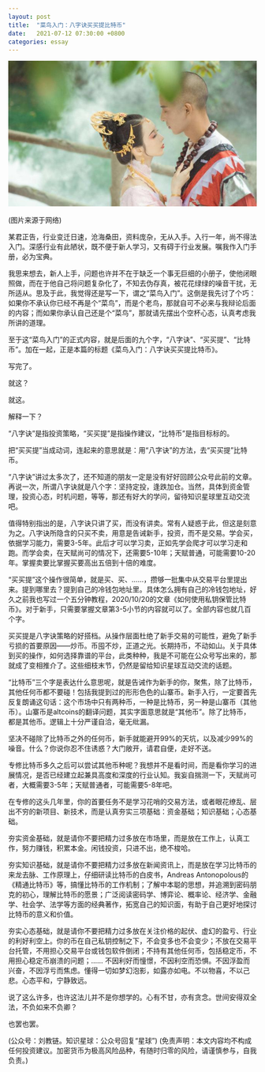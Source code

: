 ```yaml
---
layout: post
title:  "菜鸟入门：八字诀买买提比特币"
date:   2021-07-12 07:30:00 +0800
categories: essay
---
```


![](/images/2021/20210712.jpg)

(图片来源于网络)

某君正告，行业变迁日速，沧海桑田，资料庞杂，无从入手。入行一年，尚不得法入门。深感行业有此陋状，既不便于新人学习，又有碍于行业发展。嘱我作入门手册，必为宝典。

我思来想去，新人上手，问题也许并不在于缺乏一个事无巨细的小册子，使他闭眼照做，而在于他自己将问题复杂化了，不知去伪存真，被花花绿绿的噪音干扰，无所适从。思及于此，我觉得还是写一下，谓之“菜鸟入门”。这倒是我先讨了个巧：如果你不承认你已经不再是个“菜鸟”，而是个老鸟，那就自可不必来与我辩论后面的内容；而如果你承认自己还是个“菜鸟”，那就请先摆出个空杯心态，认真考虑我所讲的道理。

至于这“菜鸟入门”的正式内容，就是后面的九个字，“八字诀”、“买买提”、“比特币”。加在一起，正是本篇的标题《菜鸟入门：八字诀买买提比特币》。

写完了。

就这？

就这。

解释一下？

“八字诀”是指投资策略，“买买提”是指操作建议，“比特币”是指目标标的。

把“买买提”当成动词，连起来的意思就是：用“八字诀”的方法，去“买买提”比特币。

“八字诀”讲过太多次了，还不知道的朋友一定是没有好好回顾公众号此前的文章。再说一次，所谓八字诀就是八个字：坚持定投，逢跌加仓。当然，具体到资金管理，投资心态，时机问题，等等，那还有好大的学问，留待知识星球里互动交流吧。

值得特别指出的是，八字诀只讲了买，而没有讲卖。常有人疑惑于此，但这是刻意为之。八字诀所隐含的只买不卖，用意是告诫新手，投资，而不是交易。学会买，依据学习能力，需要3-5年。此后才可以学习卖，正如先学会爬才可以学习走和跑。而学会卖，在天赋尚可的情况下，还需要5-10年；天赋普通，可能需要10-20年。掌握卖要比掌握买要高出五倍到十倍的难度。

“买买提”这个操作很简单，就是买、买、……，攒够一批集中从交易平台里提出来。提到哪里去？提到自己的冷钱包地址里。具体怎么拥有自己的冷钱包地址，好久之前我也写过一个五分钟教程，2020/10/20的文章《如何使用私钥保管比特币》。对于新手，只需要掌握文章第3-5小节的内容就可以了。全部内容也就几百个字。

买买提是八字诀策略的好搭档。从操作层面杜绝了新手交易的可能性，避免了新手亏损的首要原因——炒币。币囤不炒，正道之光。长期持币，不动如山。关于具体到买的操作，如何选择靠谱的平台，此类种种，我是不可能在公众号写出来的，那就成了变相推介了。这些细枝末节，仍然是留给知识星球互动交流的话题。

“比特币”三个字是表达什么意思呢，就是告诫作为新手的你，聚焦，除了比特币，其他任何币都不要碰！包括我提到过的形形色色的山寨币。新手入行，一定要首先反复朗诵这句话：这个市场中只有两种币，一种是比特币，另一种是山寨币（其他币）。山寨币是altcoins的翻译问题，其实字面意思就是“其他币”。除了比特币，都是其他币。逻辑上十分严谨自洽，毫无纰漏。

坚决不碰除了比特币之外的任何币，新手就能避开99%的天坑，以及减少99%的噪音。什么？你说你忍不住诱惑？大门敞开，请君自便，走好不送。

专修比特币多久之后可以尝试其他币种呢？我想并不是看时间，而是看你学习的进展情况，是否已经建立起兼具高度和深度的行业认知。我妄自揣测一下，天赋尚可者，大概需要3-5年；天赋普通者，可能需要5-8年吧。

在专修的这头几年里，你的首要任务不是学习花哨的交易方法，或者眼花缭乱、层出不穷的新项目、新技术，而是认真夯实三项基础：资金基础；知识基础；心态基础。

夯实资金基础，就是请你不要把精力过多放在市场里，而是放在工作上，认真工作，努力赚钱，积累本金。闲钱投资，只进不出，绝不梭哈。

夯实知识基础，就是请你不要把精力过多放在新闻资讯上，而是放在学习比特币的来龙去脉、工作原理上，仔细研读比特币的白皮书，Andreas Antonopolous的《精通比特币》等，搞懂比特币的工作机制；了解中本聪的思想，并追溯到密码朋克的初心，理解比特币的愿景；广泛阅读密码学、博弈论、概率论、经济学、金融学、社会学、法学等方面的经典著作，拓宽自己的知识面，有助于自己更好地探讨比特币的意义和价值。

夯实心态基础，就是请你不要把精力过多放在关注价格的起伏、虚幻的盈亏、行业的利好利空上。你的币在自己私钥控制之下，不会变多也不会变少；不放在交易平台托管，不用担心交易平台或钱包软件倒闭；不持有其他任何币，包括稳定币，不用担心稳定币崩溃的问题；…… 不因利好而憧憬，不因利空而恐惧。不因浮盈而兴奋，不因浮亏而焦虑。懂得一切如梦幻泡影，如露亦如电。不以物喜，不以己悲。心态平和，宁静致远。

说了这么许多，也许这法儿并不是你想学的。心有不甘，亦有贪念。世间安得双全法，不负如来不负卿？

也罢也罢。

(公众号：刘教链。知识星球：公众号回复“星球”)
(免责声明：本文内容均不构成任何投资建议。加密货币为极高风险品种，有随时归零的风险，请谨慎参与，自我负责。)
